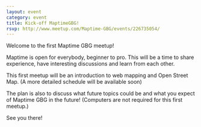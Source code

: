 ```yaml
---
layout: event
category: event
title: Kick-off MaptimeGBG!
rsvp: http://www.meetup.com/Maptime-GBG/events/226735054/
---
```

Welcome to the first Maptime GBG meetup! 

Maptime is open for everybody, beginner to pro. This will be a time to share experience, have interesting discussions and learn from each other. 

This first meetup will be an introduction to web mapping and Open Street Map. (A more detailed schedule will be available soon)

The plan is also to discuss what future topics could be and what you expect of Maptime GBG in the future! (Computers are not required for this first meetup.)

See you there!


